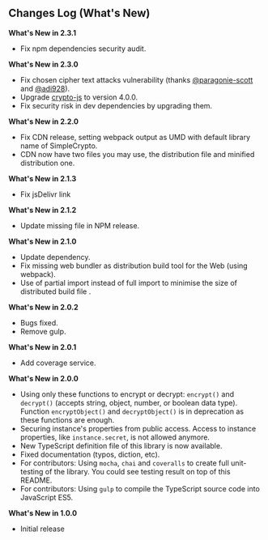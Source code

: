 ## Changes Log (What's New)

**What's New in 2.3.1**

* Fix npm dependencies security audit.

**What's New in 2.3.0**

* Fix chosen cipher text attacks vulnerability (thanks [@paragonie-scott](https://github.com/paragonie-scott) and [@adi928](https://github.com/adi928)).
* Upgrade [crypto-js](https://github.com/brix/crypto-js) to version 4.0.0.
* Fix security risk in dev dependencies by upgrading them.

**What's New in 2.2.0**

* Fix CDN release, setting webpack output as UMD with default library name of SimpleCrypto.
* CDN now have two files you may use, the distribution file and minified distribution one.

**What's New in 2.1.3**

* Fix jsDelivr link

**What's New in 2.1.2**

* Update missing file in NPM release.

**What's New in 2.1.0**

* Update dependency.
* Fix missing web bundler as distribution build tool for the Web (using webpack).
* Use of partial import instead of full import to minimise the size of distributed build file .

**What's New in 2.0.2**

* Bugs fixed.
* Remove gulp.

**What's New in 2.0.1**

* Add coverage service.

**What's New in 2.0.0**

* Using only these functions to encrypt or decrypt: `encrypt()` and `decrypt()` (accepts string, object, number, or boolean data type). Function `encryptObject()` and `decryptObject()` is in deprecation as these functions are enough.
* Securing instance's properties from public access. Access to instance properties, like `instance.secret`, is not allowed anymore.
* New TypeScript definition file of this library is now available.
* Fixed documentation (typos, diction, etc).
* For contributors: Using `mocha`, `chai` and `coveralls` to create full unit-testing of the library. You could see testing result on top of this README.
* For contributors: Using `gulp` to compile the TypeScript source code into JavaScript ES5.

**What's New in 1.0.0**

* Initial release
